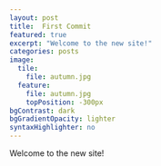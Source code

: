 ```yaml
---
layout: post
title:  First Commit
featured: true
excerpt: "Welcome to the new site!"
categories: posts
image:
  tile:
    file: autumn.jpg
  feature:
    file: autumn.jpg
    topPosition: -300px
bgContrast: dark
bgGradientOpacity: lighter
syntaxHighlighter: no
---
```


Welcome to the new site!
